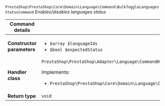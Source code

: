 `PrestaShop\PrestaShop\Core\Domain\Language\Command\BulkToggleLanguagesStatusCommand`
_Enables/disables languages status_

| Command details            |    |
| -------------------------- | -- |
| **Constructor parameters** | <ul> <li>`$array $languageIds`</li>  <li>`$bool $expectedStatus`</li> </ul> |
| **Handler class**          | `PrestaShop\PrestaShop\Adapter\Language\CommandHandler\BulkToggleLanguagesStatusHandler`  <p> Implements: </p> <ul>  <li>`PrestaShop\PrestaShop\Core\Domain\Language\CommandHandler\BulkToggleLanguagesStatusHandlerInterface`</li>  |
| **Return type** |  `void`  |
